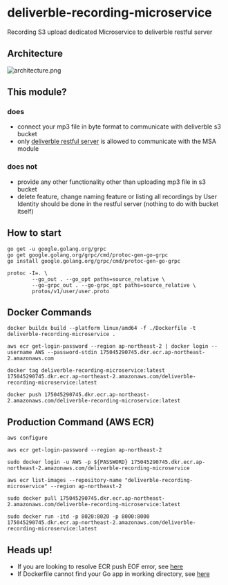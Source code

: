 # deliverble-recording-microservice
Recording S3 upload dedicated Microservice to deliverble restful server

## Architecture
![architecture.png](https://user-images.githubusercontent.com/41055141/203263203-4dfc5793-8472-40fd-8fb2-d1eef2c07b29.png)

## This module?
### does
* connect your mp3 file in byte format to communicate with deliverble s3 bucket
* only [deliverble restful server](https://github.com/DeliverBle/deliverble-backend-nestjs) is allowed to communicate with the MSA module
### does not
* provide any other functionality other than uploading mp3 file in s3 bucket
* delete feature, change naming feature or listing all recordings by User Identity should be done in the restful server (nothing to do with bucket itself)

## How to start
```
go get -u google.golang.org/grpc
go get google.golang.org/grpc/cmd/protoc-gen-go-grpc
go install google.golang.org/grpc/cmd/protoc-gen-go-grpc
```
```
protoc -I=. \
	    --go_out . --go_opt paths=source_relative \
	    --go-grpc_out . --go-grpc_opt paths=source_relative \
	    protos/v1/user/user.proto
```

## Docker Commands
```
docker buildx build --platform linux/amd64 -f ./Dockerfile -t deliverble-recording-microservice .
```
```
aws ecr get-login-password --region ap-northeast-2 | docker login --username AWS --password-stdin 175045290745.dkr.ecr.ap-northeast-2.amazonaws.com
```
```
docker tag deliverble-recording-microservice:latest 175045290745.dkr.ecr.ap-northeast-2.amazonaws.com/deliverble-recording-microservice:latest
```
```
docker push 175045290745.dkr.ecr.ap-northeast-2.amazonaws.com/deliverble-recording-microservice:latest
```
## Production Command (AWS ECR)
```
aws configure
```
```
aws ecr get-login-password --region ap-northeast-2
```
```
sudo docker login -u AWS -p ${PASSWORD} 175045290745.dkr.ecr.ap-northeast-2.amazonaws.com/deliverble-recording-microservice
```
```
aws ecr list-images --repository-name "deliverble-recording-microservice" --region ap-northeast-2
```
```
sudo docker pull 175045290745.dkr.ecr.ap-northeast-2.amazonaws.com/deliverble-recording-microservice:latest
```
```
sudo docker run -itd -p 8020:8020 -p 8000:8000 175045290745.dkr.ecr.ap-northeast-2.amazonaws.com/deliverble-recording-microservice:latest
```

## Heads up!
* If you are looking to resolve ECR push EOF error, see [here](https://stackoverflow.com/questions/70452836/docker-push-to-aws-ecr-hangs-immediately-and-times-out)
* If Dockerfile cannot find your Go app in working directory, see [here](https://www.reddit.com/r/golang/comments/hr3895/cant_load_package_package_no_go_files_in_app_when/)
